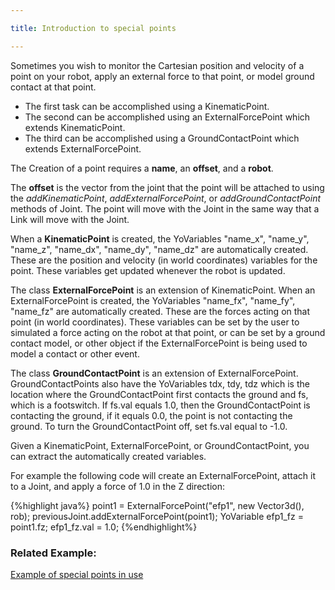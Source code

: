 ```yaml
---

title: Introduction to special points

---
```



Sometimes you wish to monitor the Cartesian position and velocity of a point on your robot, apply an external force to that point, or model ground contact at that point.

* The first task can be accomplished using a KinematicPoint. 
* The second can be accomplished using an ExternalForcePoint which extends KinematicPoint. 
* The third can be accomplished using a GroundContactPoint which extends ExternalForcePoint. 

The Creation of a point requires a **name**, an **offset**, and a **robot**. 

The **offset** is the vector from the joint that the point will be attached to using the *addKinematicPoint*, *addExternalForcePoint*, or *addGroundContactPoint* methods of Joint. 
The point will move with the Joint in the same way that a Link will move with the Joint. 


When a **KinematicPoint** is created, the YoVariables "name_x", "name_y", "name_z", "name_dx", "name_dy", "name_dz" are automatically created.
These are the position and velocity (in world coordinates) variables for the point. These variables get updated whenever the robot is updated. 


The class **ExternalForcePoint** is an extension of KinematicPoint. When an ExternalForcePoint is created, the YoVariables "name_fx", "name_fy", "name_fz" are automatically created. 
These are the forces acting on that point (in world coordinates). 
These variables can be set by the user to simulated a force acting on the robot at that point, or can be set by a ground contact model, or other object if the ExternalForcePoint is being used to model a contact or other event. 


The class **GroundContactPoint** is an extension of ExternalForcePoint. 
GroundContactPoints also have the YoVariables tdx, tdy, tdz which is the location where the GroundContactPoint first contacts the ground and fs, which is a footswitch. 
If fs.val equals 1.0, then the GroundContactPoint is contacting the ground, if it equals 0.0, the point is not contacting the ground. To turn the GroundContactPoint off, set fs.val equal to -1.0. 

Given a KinematicPoint, ExternalForcePoint, or GroundContactPoint, you can extract the automatically created variables. 

For example the following code will create an ExternalForcePoint, attach it to a Joint, and apply a force of 1.0 in the Z direction:

{%highlight java%}
point1 = ExternalForcePoint("efp1", new Vector3d(), rob);
previousJoint.addExternalForcePoint(point1);
YoVariable efp1_fz = point1.fz;
efp1_fz.val = 1.0;
{%endhighlight%}

### Related Example:
[Example of special points in use]

[Example of special points in use]: /documentation/20-scs/00-tutorials/10-implementing-closed-chain-mechanisms-using-external-force-points